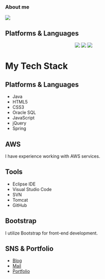 ### About me

<img src="https://capsule-render.vercel.app/api?type=waving&color=auto&height=200&section=header&text=Yermi Github!&fontSize=90" />

## Platforms & Languages
<div align="center">
	<img src="https://img.shields.io/badge/Amazon AWS-232F3E?style=flat&logo=Amazon AWS&logoColor=white" />
	<img src="https://img.shields.io/badge/Oracle SQL-F80000?style=flat&logo=Oracle SQL&logoColor=white" />
	<img src="https://img.shields.io/badge/Python-3776AB?style=flat&logo=Python&logoColor=white" />
</div>

# My Tech Stack

## Platforms & Languages
- Java
- HTML5
- CSS3
- Oracle SQL
- JavaScript
- jQuery
- Spring

## AWS
I have experience working with AWS services.

## Tools
- Eclipse IDE
- Visual Studio Code
- SVN
- Tomcat
- GitHub

## Bootstrap
I utilize Bootstrap for front-end development.

## SNS & Portfolio
- [Blog](https://yourblog.com)
- [Mail](mailto:youremail@example.com)
- [Portfolio](https://yourportfolio.com)
